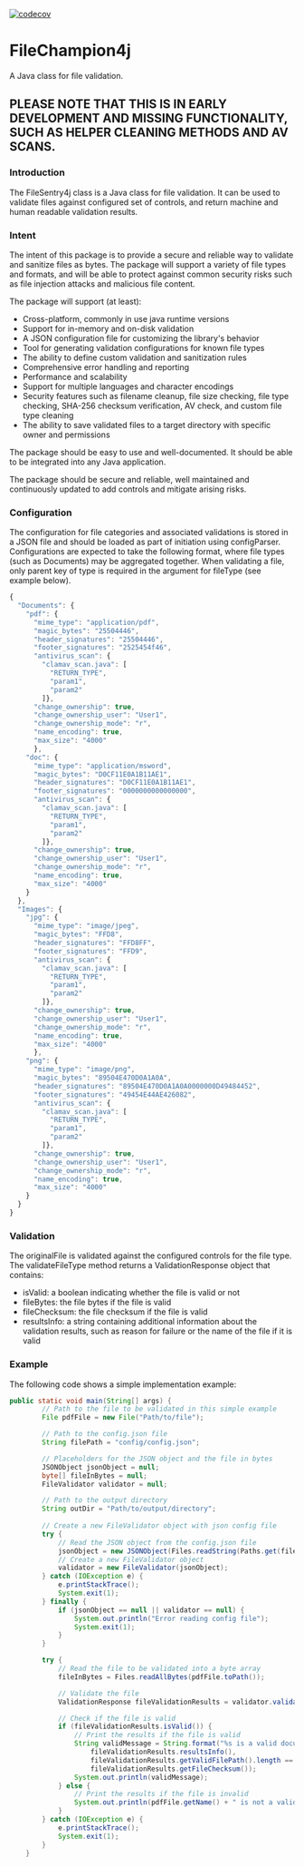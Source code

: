 [![codecov](https://codecov.io/gh/povimd9/FileChampion4j/branch/master/graph/badge.svg?token=WUCKTU7ALO)](https://codecov.io/gh/povimd9/FileChampion4j)

# FileChampion4j
A Java class for file validation.

## PLEASE NOTE THAT THIS IS IN EARLY DEVELOPMENT AND MISSING FUNCTIONALITY, SUCH AS HELPER CLEANING METHODS AND AV SCANS.

### Introduction
The FileSentry4j class is a Java class for file validation. It can be used to validate files against configured set of controls, and return machine and human readable validation results.

### Intent
The intent of this package is to provide a secure and reliable way to validate and sanitize files as bytes. The package will support a variety of file types and formats, and will be able to protect against common security risks such as file injection attacks and malicious file content.

The package will support (at least):
- Cross-platform, commonly in use java runtime versions
- Support for in-memory and on-disk validation
- A JSON configuration file for customizing the library's behavior
- Tool for generating validation configurations for known file types
- The ability to define custom validation and sanitization rules
- Comprehensive error handling and reporting
- Performance and scalability
- Support for multiple languages and character encodings
- Security features such as filename cleanup, file size checking, file type checking, SHA-256 checksum verification, AV check, and custom file type cleaning
- The ability to save validated files to a target directory with specific owner and permissions

The package should be easy to use and well-documented. It should be able to be integrated into any Java application.

The package should be secure and reliable, well maintained and continuously updated to add controls and mitigate arising risks.


### Configuration
The configuration for file categories and associated validations is 
stored in a JSON file and should be loaded as part of initiation using configParser.
Configurations are expected to take the following format, where file types (such as Documents) may be aggregated together.
When validating a file, only parent key of type is required in the argument for fileType (see example below).

```javascript
{
  "Documents": {
    "pdf": {
      "mime_type": "application/pdf",
      "magic_bytes": "25504446",
      "header_signatures": "25504446",
      "footer_signatures": "2525454f46",
      "antivirus_scan": {
        "clamav_scan.java": [
          "RETURN_TYPE",
          "param1",
          "param2"
        ]},
      "change_ownership": true,
      "change_ownership_user": "User1",
      "change_ownership_mode": "r",
      "name_encoding": true,
      "max_size": "4000"
      },
    "doc": {
      "mime_type": "application/msword",
      "magic_bytes": "D0CF11E0A1B11AE1",
      "header_signatures": "D0CF11E0A1B11AE1",
      "footer_signatures": "0000000000000000",
      "antivirus_scan": {
        "clamav_scan.java": [
          "RETURN_TYPE",
          "param1",
          "param2"
        ]},
      "change_ownership": true,
      "change_ownership_user": "User1",
      "change_ownership_mode": "r",
      "name_encoding": true,
      "max_size": "4000"
    }
  },
  "Images": {
    "jpg": {
      "mime_type": "image/jpeg",
      "magic_bytes": "FFD8",
      "header_signatures": "FFD8FF",
      "footer_signatures": "FFD9",
      "antivirus_scan": {
        "clamav_scan.java": [
          "RETURN_TYPE",
          "param1",
          "param2"
        ]},
      "change_ownership": true,
      "change_ownership_user": "User1",
      "change_ownership_mode": "r",
      "name_encoding": true,
      "max_size": "4000"
      },
    "png": {
      "mime_type": "image/png",
      "magic_bytes": "89504E470D0A1A0A",
      "header_signatures": "89504E470D0A1A0A0000000D49484452",
      "footer_signatures": "49454E44AE426082",
      "antivirus_scan": {
        "clamav_scan.java": [
          "RETURN_TYPE",
          "param1",
          "param2"
        ]},
      "change_ownership": true,
      "change_ownership_user": "User1",
      "change_ownership_mode": "r",
      "name_encoding": true,
      "max_size": "4000"
    }
  }
}
```


### Validation
The originalFile is validated against the configured controls for the file type. The validateFileType method returns a ValidationResponse object that contains:

* isValid: a boolean indicating whether the file is valid or not
* fileBytes: the file bytes if the file is valid
* fileChecksum: the file checksum if the file is valid
* resultsInfo: a string containing additional information about the validation results, such as reason for failure or the name of the file if it is valid

### Example
The following code shows a simple implementation example:
```java
public static void main(String[] args) {
        // Path to the file to be validated in this simple example
        File pdfFile = new File("Path/to/file");

        // Path to the config.json file
        String filePath = "config/config.json";

        // Placeholders for the JSON object and the file in bytes
        JSONObject jsonObject = null;
        byte[] fileInBytes = null;
        FileValidator validator = null;

        // Path to the output directory
        String outDir = "Path/to/output/directory";
        
        // Create a new FileValidator object with json config file
        try {
            // Read the JSON object from the config.json file
            jsonObject = new JSONObject(Files.readString(Paths.get(filePath)));
            // Create a new FileValidator object
            validator = new FileValidator(jsonObject);
        } catch (IOException e) {
            e.printStackTrace();
            System.exit(1);
        } finally {
            if (jsonObject == null || validator == null) {
                System.out.println("Error reading config file");
                System.exit(1);
            }
        }

        try {
            // Read the file to be validated into a byte array
            fileInBytes = Files.readAllBytes(pdfFile.toPath());

            // Validate the file
            ValidationResponse fileValidationResults = validator.validateFile("Documents", fileInBytes, pdfFile.getName(),outDir);

            // Check if the file is valid
            if (fileValidationResults.isValid()) {
                // Print the results if the file is valid
                String validMessage = String.format("%s is a valid document file.%n New file: %s, Checksum: %s", 
                    fileValidationResults.resultsInfo(),
                    fileValidationResults.getValidFilePath().length == 0 ? "" : fileValidationResults.getValidFilePath()[0],
                    fileValidationResults.getFileChecksum());
                System.out.println(validMessage);
            } else {
                // Print the results if the file is invalid
                System.out.println(pdfFile.getName() + " is not a valid document file  because " + fileValidationResults.resultsInfo());
            }
        } catch (IOException e) {
            e.printStackTrace();
            System.exit(1);
        }
    }
```

